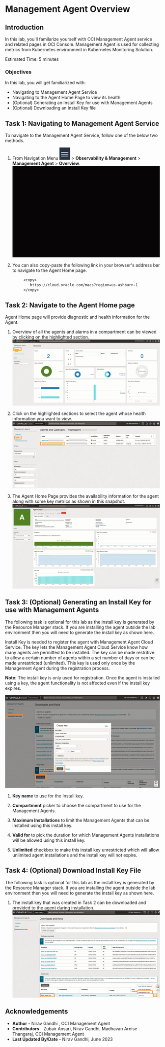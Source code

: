 # Management Agent Overview

## Introduction

In this lab, you'll familarize yourself with OCI Management Agent service and related pages in OCI Console. Management Agent is used for collecting metrics from Kubernetes environment in Kubernetes Monitoring Solution.

Estimated Time: 5 minutes
### Objectives

In this lab, you will get familiarized with:
* Navigating to Management Agent Service
* Navigating to the Agent Home Page to view its health
* (Optional) Generating an Install Key for use with Management Agents
* (Optional) Downloading an Install Key file


## Task 1:  Navigating to Management Agent Service

To navigate to the Management Agent Service, follow one of the below two methods.

1. From Navigation Menu ![navigation-menu](images/navigation-menu.png) > **Observability & Management** > **Management Agent** > **Overview**.
![navigate-to-management-agent](./images/navigate-to-management-agent.gif " ")

2. You can also copy-paste the following link in your browser's address bar to navigate to the Agent Home page.
    ```
         <copy>
            https://cloud.oracle.com/macs?region=us-ashburn-1
         </copy>   
    ```

## Task 2:  Navigate to the Agent Home page
Agent Home page will provide diagnostic and health information for the Agent.

1. Overview of all the agents and alarms in a compartment can be viewed by clicking on the highlighted section.
![agent-overview](images/agent-overview.png "Agent Overviewe")

2. Click on the highlighted sections to select the agent whose health information you want to view.
![navigate-agent-homepage](images/navigate-agent-homepage-2.png "Navigate to Agent Homepage")

3. The Agent Home Page provides the availability information for the agent along with some key metrics as shown in this snapshot.
![agent-homepage](images/agent-homepage-2.png "Agent Homepage")



## Task 3:  (Optional) Generating an Install Key for use with Management Agents
The following task is optional for this lab as the install key is generated by the Resource Manager stack.  If you are installing the agent outside the lab environment then you will need to generate the install key as shown here.

Install Key is needed to register the agent with Management Agent Cloud Service.  The key lets the Management Agent Cloud Service know  how many agents are permitted to be installed.  The key can be made restritive: to allow a certain number of agents within a set number of days or can be made unrestricted (unlimited). This key is used only once by the Management Agent during the registration process. 

**Note:** The install key is only used for registration.  Once the agent is installed using a key, the agent functionality is not affected even if the install key expires.

![create-install-key](images/create-install-key.png "Create Install Key")

1. **Key name** to use for the Install key.

2. **Compartment** picker to choose the compartment to use for the Management Agents.

3. **Maximum Installations** to limit the Management Agents that can be installed using this install key.

4. **Valid for** to pick the duration for which Management Agents installations will be allowed using this install key.

5. **Unlimited** checkbox to make this install key unrestricted which will allow unlimited agent installations and the install key will not expire.

## Task 4:  (Optional) Download Install Key File
The following task is optional for this lab as the install key is generated by the Resource Manager stack.  If you are installing the agent outside the lab environment then you will need to generate the install key as shown here.

1. The install key that was created in Task 2 can be downloaded and provided to the agent during installation.
![download-install-key](images/download-install-key.png "Download Install Key")

## Acknowledgements
* **Author** - Nirav Gandhi , OCI Management Agent
* **Contributors** -  Zubair Ansari, Nirav Gandhi, Madhavan Arnise Thangaraj, OCI Management Agent
* **Last Updated By/Date** - Nirav Gandhi, June 2023